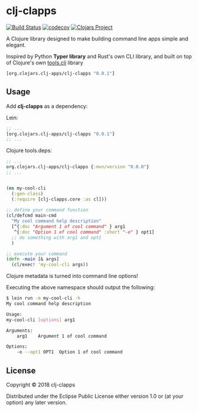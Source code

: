 # clj-clapps
[![Build Status](https://travis-ci.org/rinconj/clj-clapps.svg?branch=master)](https://travis-ci.org/rinconj/clj-clapps)
[![codecov](https://codecov.io/gh/rinconj/clj-clapps/branch/master/graph/badge.svg)](https://codecov.io/gh/rinconj/clj-clapps)
[![Clojars Project](https://img.shields.io/clojars/v/clj-clapps.svg)](https://clojars.org/clj-clapps)

A Clojure library designed to make building command line apps simple and elegant.

Inspired by Python **Typer library** and Rust's own CLI library, and built on top of Clojure's own [tools.cli](https://github.com/clojure/tools.cli) library


```clj
[org.clojars.clj-apps/clj-clapps "0.0.1"]
```

## Usage

Add **clj-clapps** as a dependency:

Lein:

```clojure
;; ...
[org.clojars.clj-apps/clj-clapps "0.0.1"]
;; ...
```

Clojure tools.deps:

```clojure
;; ...
org.clojars.clj-apps/clj-clapps {:mvn/version "0.0.0"}
;; ...

```


```clojure

(ns my-cool-cli
  (:gen-class)
  (:require [clj-clapps.core :as cl]))
    
;; define your command function
(cl/defcmd main-cmd
  "My cool command help description"
  [^{:doc "Argument 1 of cool command" } arg1
   ^{:doc "Option 1 of cool command" :short "-o" } opt1]
  ;; do something with arg1 and opt1 
  )

;; execute your command
(defn -main [& args]
  (cl/exec! 'my-cool-cli args))
```

Clojure metadata is turned into command line options!

Executing the above namespace should output the following:

```bash
$ lein run -m my-cool-cli -h
My cool command help description

Usage:
my-cool-cli [options] arg1

Arguments:
    arg1	Argument 1 of cool command

Options:
	-o --opt1 OPT1	Option 1 of cool command
```


## License

Copyright © 2018 clj-clapps

Distributed under the Eclipse Public License either version 1.0 or (at
your option) any later version.
